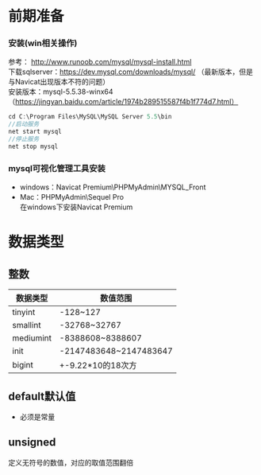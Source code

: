 # 前期准备
### 安装(win相关操作)
参考： http://www.runoob.com/mysql/mysql-install.html   
下载sqlserver：https://dev.mysql.com/downloads/mysql/ （最新版本，但是与Navicat出现版本不符的问题）  
安装版本：mysql-5.5.38-winx64（https://jingyan.baidu.com/article/1974b289515587f4b1f774d7.html）
``` c
cd C:\Program Files\MySQL\MySQL Server 5.5\bin
//启动服务
net start mysql  
//停止服务
net stop mysql
```
### mysql可视化管理工具安装
- windows：Navicat Premium\PHPMyAdmin\MYSQL_Front
- Mac：PHPMyAdmin\Sequel Pro  
在windows下安装Navicat Premium

# 数据类型
## 整数
|数据类型|数值范围|
|---|---|
|tinyint|-128~127|
|smallint|-32768~32767|
|mediumint|-8388608~8388607|
|init|-2147483648~2147483647|
|bigint|+-9.22*10的18次方 |
## default默认值
* 必须是常量
## unsigned
定义无符号的数值，对应的取值范围翻倍
